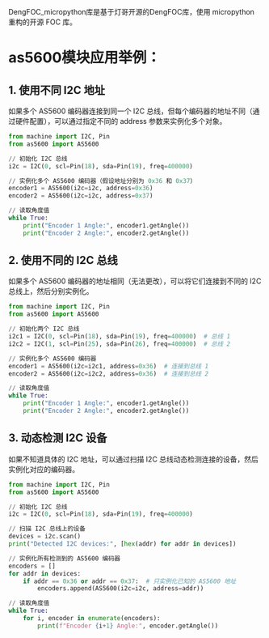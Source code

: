 DengFOC_micropython库是基于灯哥开源的DengFOC库，使用 micropython 重构的开源 FOC 库。

# as5600模块应用举例：
## 1. 使用不同 I2C 地址
如果多个 AS5600 编码器连接到同一个 I2C 总线，但每个编码器的地址不同（通过硬件配置），可以通过指定不同的 address 参数来实例化多个对象。

```python
from machine import I2C, Pin
from as5600 import AS5600

// 初始化 I2C 总线
i2c = I2C(0, scl=Pin(18), sda=Pin(19), freq=400000)

// 实例化多个 AS5600 编码器（假设地址分别为 0x36 和 0x37）
encoder1 = AS5600(i2c=i2c, address=0x36)
encoder2 = AS5600(i2c=i2c, address=0x37)

// 读取角度值
while True:
    print("Encoder 1 Angle:", encoder1.getAngle())
    print("Encoder 2 Angle:", encoder2.getAngle())
```
## 2. 使用不同的 I2C 总线
如果多个 AS5600 编码器的地址相同（无法更改），可以将它们连接到不同的 I2C 总线上，然后分别实例化。
```python
from machine import I2C, Pin
from as5600 import AS5600

// 初始化两个 I2C 总线
i2c1 = I2C(0, scl=Pin(18), sda=Pin(19), freq=400000)  # 总线 1
i2c2 = I2C(1, scl=Pin(25), sda=Pin(26), freq=400000)  # 总线 2

// 实例化多个 AS5600 编码器
encoder1 = AS5600(i2c=i2c1, address=0x36)  # 连接到总线 1
encoder2 = AS5600(i2c=i2c2, address=0x36)  # 连接到总线 2

// 读取角度值
while True:
    print("Encoder 1 Angle:", encoder1.getAngle())
    print("Encoder 2 Angle:", encoder2.getAngle())
```

## 3. 动态检测 I2C 设备
如果不知道具体的 I2C 地址，可以通过扫描 I2C 总线动态检测连接的设备，然后实例化对应的编码器。

```python
from machine import I2C, Pin
from as5600 import AS5600

// 初始化 I2C 总线
i2c = I2C(0, scl=Pin(18), sda=Pin(19), freq=400000)

// 扫描 I2C 总线上的设备
devices = i2c.scan()
print("Detected I2C devices:", [hex(addr) for addr in devices])

// 实例化所有检测到的 AS5600 编码器
encoders = []
for addr in devices:
    if addr == 0x36 or addr == 0x37:  # 只实例化已知的 AS5600 地址
        encoders.append(AS5600(i2c=i2c, address=addr))

// 读取角度值
while True:
    for i, encoder in enumerate(encoders):
        print(f"Encoder {i+1} Angle:", encoder.getAngle())
```
